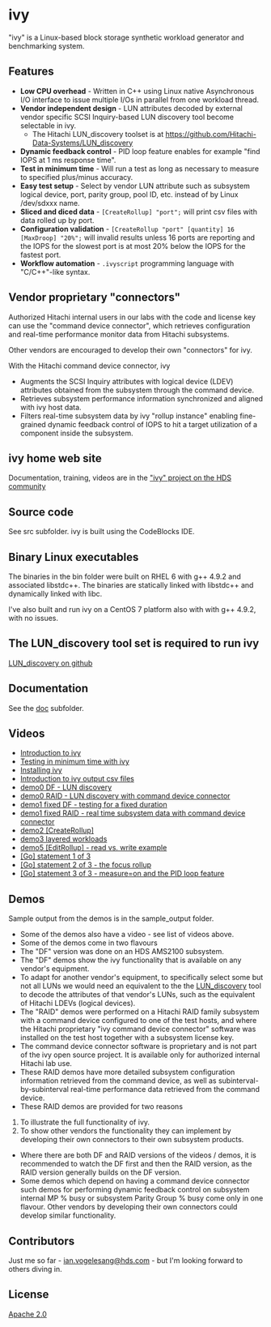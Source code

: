 # ivy

"ivy" is a Linux-based block storage synthetic workload generator and benchmarking system.

## Features

* **Low CPU overhead** - Written in C++ using Linux native Asynchronous I/O interface to issue multiple I/Os in parallel from one workload thread.
* **Vendor independent design** - LUN attributes decoded by external vendor specific SCSI Inquiry-based LUN discovery tool become selectable in ivy.
  * The Hitachi LUN_discovery toolset is at https://github.com/Hitachi-Data-Systems/LUN_discovery
* **Dynamic feedback control** - PID loop feature enables for example "find IOPS at 1 ms response time".
* **Test in minimum time** - Will run a test as long as necessary to measure to specified plus/minus accuracy.
* **Easy test setup** - Select by vendor LUN attribute such as subsystem logical device, port, parity group, pool ID, etc. instead of by Linux /dev/sdxxx name.
* **Sliced and diced data** - `[CreateRollup] "port";` will print csv files with data rolled up by port.
* **Configuration validation** - `[CreateRollup "port" [quantity] 16 [MaxDroop] "20%";` will invalid results unless 16 ports are reporting and the IOPS for the slowest port is at most 20% below the IOPS for the fastest port.
* **Workflow automation** - `.ivyscript` programming language with "C/C++"-like syntax.

## Vendor proprietary "connectors"

Authorized Hitachi internal users in our labs with the code and license key can use the "command device connector", which retrieves configuration and real-time performance monitor data from Hitachi subsystems.

Other vendors are encouraged to develop their own "connectors" for ivy.

With the Hitachi command device connector, ivy

* Augments the SCSI Inquiry attributes with logical device (LDEV) attributes obtained from the subsystem through the command device.
* Retrieves subsystem performance information synchronized and aligned with ivy host data.
* Filters real-time subsystem data by ivy "rollup instance" enabling fine-grained dynamic feedback control of IOPS to hit a target utilization of a component inside the subsystem.

## ivy home web site

Documentation, training, videos are in the ["ivy" project on the HDS community](https://community.hds.com/groups/ivy)

## Source code
See src subfolder.  ivy is built using the CodeBlocks IDE.

## Binary Linux executables
The binaries in the bin folder were built on RHEL 6 with g++ 4.9.2 and associated libstdc++.  The binaries are statically linked with libstdc++ and dynamically linked with libc.

I've also built and run ivy on a CentOS 7 platform also with with g++ 4.9.2, with no issues.

## The LUN_discovery tool set is required to run ivy
[LUN_discovery on github](https://github.com/Hitachi-Data-Systems/LUN_discovery)

## Documentation
See the [doc](doc) subfolder.

## Videos

* [Introduction to ivy](https://www.youtube.com/watch?v=--h_tdnRkkE&amp;list=PLHmnN_gEh0ZzK8KqOXfWqdVsEjuaqjpu8&amp;index=1)
* [Testing in minimum time with ivy](https://www.youtube.com/watch?v=2rrwpY4ySwQ&amp;list=PLHmnN_gEh0ZzK8KqOXfWqdVsEjuaqjpu8&amp;index=2)
* [Installing ivy](https://www.youtube.com/watch?v=0AqzXsEbCJM&amp;list=PLHmnN_gEh0ZzK8KqOXfWqdVsEjuaqjpu8&amp;index=3)
* [Introduction to ivy output csv files](https://www.youtube.com/watch?v=WNVJccfrhrg&amp;list=PLHmnN_gEh0ZzK8KqOXfWqdVsEjuaqjpu8&amp;index=4)
* [demo0 DF - LUN discovery](https://www.youtube.com/watch?v=75Z3hwDI42A&amp;list=PLHmnN_gEh0ZzK8KqOXfWqdVsEjuaqjpu8&amp;index=5)
* [demo0 RAID - LUN discovery with command device connector](https://www.youtube.com/watch?v=ZQDe6nHBPV8&amp;list=PLHmnN_gEh0ZzK8KqOXfWqdVsEjuaqjpu8&amp;index=6)
* [demo1 fixed DF - testing for a fixed duration](https://www.youtube.com/watch?v=l-Lpj4h-9iI&amp;list=PLHmnN_gEh0ZzK8KqOXfWqdVsEjuaqjpu8&amp;index=7)
* [demo1 fixed RAID - real time subsystem data with command device connector](https://www.youtube.com/watch?v=Gk7DDY0JI04&amp;list=PLHmnN_gEh0ZzK8KqOXfWqdVsEjuaqjpu8&amp;index=8)
* [demo2 \[CreateRollup\]](https://www.youtube.com/watch?v=TOQzbdRm8do&amp;list=PLHmnN_gEh0ZzK8KqOXfWqdVsEjuaqjpu8&amp;index=9)
* [demo3 layered workloads](https://www.youtube.com/watch?v=gOIYZ81m-Bo&amp;list=PLHmnN_gEh0ZzK8KqOXfWqdVsEjuaqjpu8&amp;index=10)
* [demo5 \[EditRollup\] - read vs. write example](https://www.youtube.com/watch?v=hzF2MKhhd0k&amp;list=PLHmnN_gEh0ZzK8KqOXfWqdVsEjuaqjpu8&amp;index=11)
* [\[Go\] statement 1 of 3](https://www.youtube.com/watch?v=3bAn5pFKS4I&amp;list=PLHmnN_gEh0ZzK8KqOXfWqdVsEjuaqjpu8&amp;index=12)
* [\[Go\] statement 2 of 3 - the focus rollup](https://www.youtube.com/watch?v=_nT25ieZWzI&amp;list=PLHmnN_gEh0ZzK8KqOXfWqdVsEjuaqjpu8&amp;index=13)
* [\[Go\] statement 3 of 3 - measure=on and the PID loop feature](https://www.youtube.com/watch?v=QZ6aqLtKPEg&amp;list=PLHmnN_gEh0ZzK8KqOXfWqdVsEjuaqjpu8&amp;index=14)

## Demos
Sample output from the demos is in the sample_output folder.
* Some of the demos also have a video - see list of videos above.
* Some of the demos come in two flavours
 * The "DF" version was done on an HDS AMS2100 subsystem.
  * The "DF" demos show the ivy functionality that is available on any vendor's equipment.
  * To adapt for another vendor's equipment, to specifically select some but not all LUNs we would need an equivalent to the the [LUN_discovery](https://github.com/Hitachi-Data-Systems/LUN_discovery) tool to decode the attributes of that vendor's LUNs, such as the equivalent of Hitachi LDEVs (logical devices).
 * The "RAID" demos were performed on a Hitachi RAID family subsystem with a command device configured to one of the test hosts, and where the Hitachi proprietary "ivy command device connector" software was installed on the test host together with a subsystem license key.
  * The command device connector software is proprietary and is not part of the ivy open source project.  It is available only for authorized internal Hitachi lab use.
  * These RAID demos have more detailed subsystem configuration information retrieved from the command device, as well as subinterval-by-subinterval real-time performance data retrieved from the command device.
  * These RAID demos are provided for two reasons
   1. To illustrate the full functionality of ivy.
   2. To show other vendors the functionality they can implement by developing their own connectors to their own subsystem products.
* Where there are both DF and RAID versions of the videos / demos, it is recommended to watch the DF first and then the RAID version, as the RAID version generally builds on the DF version.
* Some demos which depend on having a command device connector such demos for performing dynamic feedback control on subsystem internal MP % busy or subsystem Parity Group % busy come only in one flavour.  Other vendors by developing their own connectors could develop similar functionality.

## Contributors

Just me so far - ian.vogelesang@hds.com - but I'm looking forward to others diving in.

## License

[Apache 2.0](http://www.apache.org/licenses/LICENSE-2.0)


